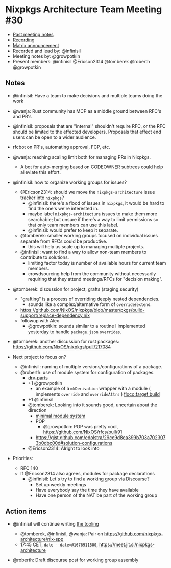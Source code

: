 # Nixpkgs Architecture Team Meeting #30
- [Past meeting notes](https://github.com/nixpkgs-architecture/meetings)
- [Recording](https://www.youtube.com/watch?v=uYx01qJ73z4)
- [Matrix announcement](https://matrix.to/#/!djTaTBQyWEPRQxrPTb:nixos.org/$pNJtaeis9ZTR3DqjzceAQbXC8vSjKjmVZn5cI2mscz8)
- Recorded and lead by: @infinisil
- Meeting notes by: @growpotkin
- Present members: @infinisil @Ericson2314 @tomberek @roberth @growpotkin

## Notes

- @infinisil: Have a team to make decisions and multiple teams doing the work

- @wanja: Rust community has MCP as a middle ground between RFC's and PR's

- @infinisil: proposals that are "internal" shouldn't require RFC, or the RFC should be limited to the effected developers. Proposals that effect end users can be open to a wider audience.

- rfcbot on PR's, automating approval, FCP, etc.

- @wanja: reaching scaling limit both for managing PRs in Nixpkgs.
  + A bot for auto-merging based on CODEOWNER subtrees could help alleviate this effort.

- @infinisil: how to organize working groups for issues?
  + @Ericson2314: should we move the `nixpkgs-architecture` issue tracker into `nixpkgs`?
    - @infinisil: there's a flood of issues in `nixpkgs`, it would be hard to find the one's we're interested in.
    - maybe label `nixpkgs-architecture` issues to make them more searchable; but unsure if there's a way to limit permissions so that only team members can use this label.
    - @infinisil: would prefer to keep it separate.
  + @tomberek: smaller working groups focused on individual issues separate from RFCs could be productive.
    - this will help us scale up to managing multiple projects.
  + @infinisil: want to find a way to allow non-team members to contribute to solutions.
    - limiting factor today is number of available hours for current team members.
    - crowdsourcing help from the community without necessarily requiring that they attend meetings/RFCs for "decision making".

- @tomberek: discussion for project, grafts (staging,security)
  + "grafting" is a process of overriding deeply nested dependencies.
    - sounds like a complex/alternative form of `override`/`extend`.
  + https://github.com/NixOS/nixpkgs/blob/master/pkgs/build-support/replace-dependency.nix
  + followup with Alex
    - @growpotkin: sounds similar to a routine I implemented yesterday to handle `package.json` `overrides`.

- @tomberek: another discussion for rust packages: https://github.com/NixOS/nixpkgs/pull/217084

- Next project to focus on?
  + @infinisil: naming of multiple versions/configurations of a package.
  + @roberth: use of module system for configuration of packages.
    - [drv-parts](https://github.com/nixpkgs-architecture/issues/issues/8)
    - +1 @growpotkin
      + an example of a `mkDerivation` wrapper with a module ( implements `override` and `overrideAttrs` )
        [floco:target:build](https://github.com/aakropotkin/floco/blob/main/modules/package/targets/built/implementation.nix)
    - +1 @infinisil
    - @tomberek: Looking into it sounds good, uncertain about the direction
        - [minimal module system](https://gist.github.com/roberth/940dff88ca5f5f95949dc309dbe60a65)
        - POP
          + @growpotkin: POP was pretty cool, https://github.com/NixOS/rfcs/pull/91
        - https://gist.github.com/edolstra/29ce9d8ea399b703a7023073b0dbc00d#solution-configurations
    - @Ericson2314: Alright to look into

- Priorities:
  - RFC 140
  - If @Ericson2314 also agrees, modules for package declarations
    - @infinisil: Let's try to find a working group via Discourse?
      - Set up weekly meetings
      - Have everybody say the time they have available
      - Have one person of the NAT be part of the working group

## Action items

- @infinisil will continue writing [the tooling](https://github.com/nixpkgs-architecture/nix-spp)
  - @tomberek, @infinisil, @wanja: Pair on https://github.com/nixpkgs-architecture/nix-spp
  - 17:45 CET, `date --date=@1676911500`, https://meet.jit.si/nixpkgs-architecture

- @roberth: Draft discourse post for working group assembly

